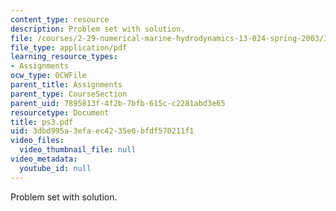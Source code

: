 ```yaml
---
content_type: resource
description: Problem set with solution.
file: /courses/2-29-numerical-marine-hydrodynamics-13-024-spring-2003/3dbd995a3efaec4235e0bfdf570211f1_ps3.pdf
file_type: application/pdf
learning_resource_types:
- Assignments
ocw_type: OCWFile
parent_title: Assignments
parent_type: CourseSection
parent_uid: 7895813f-4f2b-7bfb-615c-c2281abd3e65
resourcetype: Document
title: ps3.pdf
uid: 3dbd995a-3efa-ec42-35e0-bfdf570211f1
video_files:
  video_thumbnail_file: null
video_metadata:
  youtube_id: null
---
```

Problem set with solution.

